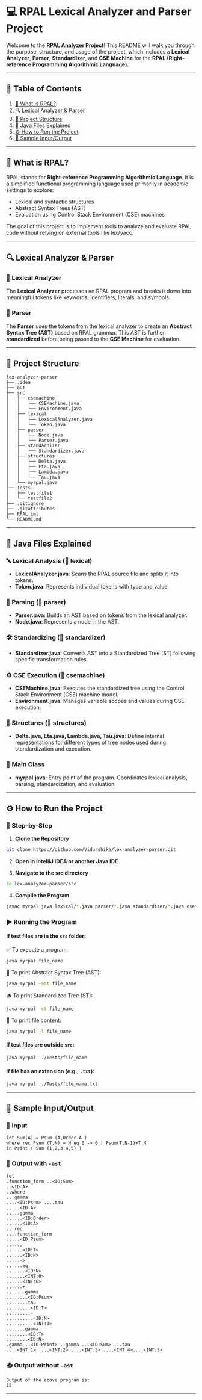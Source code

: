 # 💻 RPAL Lexical Analyzer and Parser Project

Welcome to the **RPAL Analyzer Project**! This README will walk you through the purpose, structure, and usage of the project, which includes a **Lexical Analyzer**, **Parser**, **Standardizer**, and **CSE Machine** for the **RPAL (Right-reference Programming Algorithmic Language)**.

---

## 📜 Table of Contents

1. [📘 What is RPAL?](#-what-is-rpal)
2. [🔍 Lexical Analyzer & Parser](#-lexical-analyzer--parser)
3. [📂 Project Structure](#-project-structure)
4. [📄 Java Files Explained](#-java-files-explained)
5. [⚙️ How to Run the Project](#-how-to-run-the-project)
6. [🧪 Sample Input/Output](#-sample-inputoutput)

---

## 📘 What is RPAL?

RPAL stands for **Right-reference Programming Algorithmic Language**. It is a simplified functional programming language used primarily in academic settings to explore:

- Lexical and syntactic structures
- Abstract Syntax Trees (AST)
- Evaluation using Control Stack Environment (CSE) machines

The goal of this project is to implement tools to analyze and evaluate RPAL code without relying on external tools like lex/yacc.

---

## 🔍 Lexical Analyzer & Parser

### 🧠 Lexical Analyzer

The **Lexical Analyzer** processes an RPAL program and breaks it down into meaningful tokens like keywords, identifiers, literals, and symbols.

### 🧠 Parser

The **Parser** uses the tokens from the lexical analyzer to create an **Abstract Syntax Tree (AST)** based on RPAL grammar. This AST is further **standardized** before being passed to the **CSE Machine** for evaluation.

---

## 📂 Project Structure

```
lex-analyzer-parser
├── .idea
├── out
├── src
│   ├── csemachine
│   │   ├── CSEMachine.java
│   │   └── Environment.java
│   ├── lexical
│   │   ├── LexicalAnalyzer.java
│   │   └── Token.java
│   ├── parser
│   │   ├── Node.java
│   │   └── Parser.java
│   ├── standardizer
│   │   └── Standardizer.java
│   ├── structures
│   │   ├── Delta.java
│   │   ├── Eta.java
│   │   ├── Lambda.java
│   │   └── Tau.java
│   └── myrpal.java
├── Tests
│   ├── testfile1
│   └── testfile2
├── .gitignore
├── .gitattributes
├── RPAL.iml
└── README.md
```

---

## 📄 Java Files Explained

### 🔤 Lexical Analysis (📂 lexical)
- **LexicalAnalyzer.java**: Scans the RPAL source file and splits it into tokens.
- **Token.java**: Represents individual tokens with type and value.

### 🧱 Parsing (📂 parser)
- **Parser.java**: Builds an AST based on tokens from the lexical analyzer.
- **Node.java**: Represents a node in the AST.

### 🛠️ Standardizing (📂 standardizer)
- **Standardizer.java**: Converts AST into a Standardized Tree (ST) following specific transformation rules.

### ⚙️ CSE Execution (📂 csemachine)
- **CSEMachine.java**: Executes the standardized tree using the Control Stack Environment (CSE) machine model.
- **Environment.java**: Manages variable scopes and values during CSE execution.

### 📐 Structures (📂 structures)
- **Delta.java, Eta.java, Lambda.java, Tau.java**: Define internal representations for different types of tree nodes used during standardization and execution.

### 🧾 Main Class
- **myrpal.java**: Entry point of the program. Coordinates lexical analysis, parsing, standardization, and evaluation.

---

## ⚙️ How to Run the Project

### 🔧 Step-by-Step

1. **Clone the Repository**
```bash
git clone https://github.com/Vidurshika/lex-analyzer-parser.git
```
2. **Open in IntelliJ IDEA or another Java IDE**

3. **Navigate to the src directory**
```bash
cd lex-analyzer-parser/src
```
4. **Compile the Program**
```bash
javac myrpal.java lexical/*.java parser/*.java standardizer/*.java csemachine/*.java
```

### ▶️ Running the Program

#### If test files are in the `src` folder:

✅ To execute a program:
```bash
java myrpal file_name
```

🌲 To print Abstract Syntax Tree (AST):
```bash
java myrpal -ast file_name
```

🪵 To print Standardized Tree (ST):
```bash
java myrpal -st file_name
```

📄 To print file content:
```bash
java myrpal -l file_name
```

#### If test files are outside `src`:
```bash
java myrpal ../Tests/file_name
```

#### If file has an extension (e.g., `.txt`):
```bash
java myrpal ../Tests/file_name.txt
```

---

## 🧪 Sample Input/Output

### 📝 Input
```
let Sum(A) = Psum (A,Order A )
where rec Psum (T,N) = N eq 0 -> 0 | Psum(T,N-1)+T N
in Print ( Sum (1,2,3,4,5) )
```

### 🌳 Output with `-ast`
```
let
.function_form ..<ID:Sum>
..<ID:A>
..where
...gamma
....<ID:Psum> ....tau
.....<ID:A>
.....gamma
......<ID:Order>
......<ID:A>
...rec
....function_form
.....<ID:Psum>
.....,
......<ID:T>
......<ID:N>
.....->
......eq
.......<ID:N>
.......<INT:0>
......<INT:0>
......+
.......gamma
........<ID:Psum>
........tau
.........<ID:T>
.........-
..........<ID:N>
..........<INT:1>
.......gamma
........<ID:T>
........<ID:N>
.gamma ..<ID:Print> ..gamma ...<ID:Sum> ...tau
....<INT:1> ....<INT:2> ....<INT:3> ....<INT:4>....<INT:5>
```

### 📤 Output without `-ast`
```
Output of the above program is:
15
```

---

